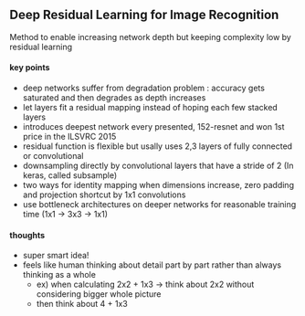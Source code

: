 ## Deep Residual Learning for Image Recognition

Method to enable increasing network depth but keeping complexity low by residual learning

#### key points

* deep networks suffer from degradation problem : accuracy gets saturated and then degrades as depth increases
* let layers fit a residual mapping instead of hoping each few stacked layers
* introduces deepest network every presented, 152-resnet and won 1st price in the ILSVRC 2015
* residual function is flexible but usally uses 2,3 layers of fully connected or convolutional
* downsampling directly by convolutional layers that have a stride of 2 (In keras, called subsample)
* two ways for identity mapping when dimensions increase, zero padding and projection shortcut by 1x1 convolutions
* use bottleneck architectures on deeper networks for reasonable training time (1x1 -> 3x3 -> 1x1)

#### thoughts

* super smart idea!
* feels like human thinking about detail part by part rather than always thinking as a whole
    * ex) when calculating 2x2 + 1x3 -> think about 2x2 without considering bigger whole picture
    * then think about 4 + 1x3

